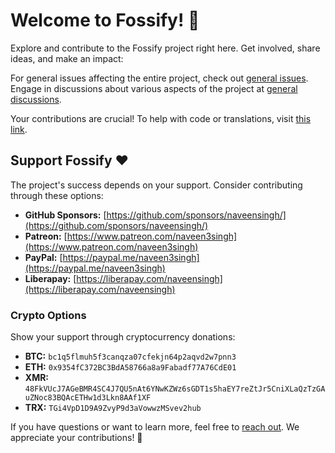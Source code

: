 # Welcome to Fossify! 👋

Explore and contribute to the Fossify project right here. Get involved, share ideas, and make an impact:

For general issues affecting the entire project, check out [general issues](https://github.com/FossifyOrg/General-Discussion/issues). Engage in discussions about various aspects of the project at [general discussions](https://github.com/FossifyOrg/General-Discussion/discussions).

Your contributions are crucial! To help with code or translations, visit [this link](https://github.com/FossifyOrg/General-Discussion?tab=readme-ov-file#faq).

## Support Fossify :heart:

The project's success depends on your support. Consider contributing through these options:

- **GitHub Sponsors:** [https://github.com/sponsors/naveensingh/](https://github.com/sponsors/naveensingh/)
- **Patreon:** [https://www.patreon.com/naveen3singh](https://www.patreon.com/naveen3singh)
- **PayPal:** [https://paypal.me/naveen3singh](https://paypal.me/naveen3singh)
- **Liberapay:** [https://liberapay.com/naveensingh](https://liberapay.com/naveensingh)

### Crypto Options

Show your support through cryptocurrency donations:

- **BTC:** `bc1q5flmuh5f3canqza07cfekjn64p2aqvd2w7pnn3`
- **ETH:** `0x9354fC372BC3BdA58766a8a9Fabadf77A76CdE01`
- **XMR:** `48FkVUcJ7AGeBMR4SC4J7QU5nAt6YNwKZWz6sGDT1s5haEY7reZtJr5CniXLaQzTzGAuZNoc83BQAcETHw1d3Lkn8AAf1XF`
- **TRX:** `TGi4VpD1D9A9ZvyP9d3aVowwzMSvev2hub`

If you have questions or want to learn more, feel free to [reach out](mailto:hello@fossify.org). We appreciate your contributions! 🌟
